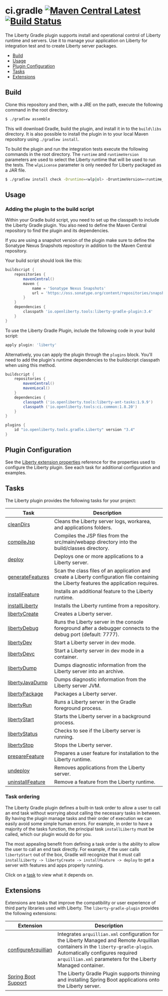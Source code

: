 # ci.gradle [![Maven Central Latest](https://maven-badges.herokuapp.com/maven-central/io.openliberty.tools/liberty-gradle-plugin/badge.svg)](http://search.maven.org/#search%7Cgav%7C1%7Cg%3A%22io.openliberty.tools%22%20AND%20a%3A%22liberty-gradle-plugin%22) [![Build Status](https://github.com/OpenLiberty/ci.gradle/actions/workflows/gradle.yml/badge.svg?branch=main)](https://github.com/OpenLiberty/ci.gradle/actions?branch=main)

The Liberty Gradle plugin supports install and operational control of Liberty runtime and servers. Use it to manage your application on Liberty for integration test and to create Liberty server packages.

* [Build](#build)
* [Usage](#usage)
* [Plugin Configuration](#plugin-configuration)
* [Tasks](#tasks)
* [Extensions](#extensions)


## Build

Clone this repository and then, with a JRE on the path, execute the following command in the root directory.

```bash
$ ./gradlew assemble
```

This will download Gradle, build the plugin, and install it in to the `build\libs` directory. It is also possible to install the plugin in to your local Maven repository using `./gradlew install`.

To build the plugin and run the integration tests execute the following commands in the root directory. The `runtime` and `runtimeVersion` parameters are used to select the Liberty runtime that will be used to run the tests. The `wlpLicense` parameter is only needed for Liberty packaged as a JAR file.

 ```bash
 $ ./gradlew install check -Druntime=<wlp|ol> -DruntimeVersion=<runtime_version> -DwlpLicense=<liberty_license_code>
 ```

## Usage

### Adding the plugin to the build script

Within your Gradle build script, you need to set up the classpath to include the Liberty Gradle plugin. You also need to define the Maven Central repository to find the plugin and its dependencies.

If you are using a snapshot version of the plugin make sure to define the Sonatype Nexus Snapshots repository in addition to the Maven Central repository.

Your build script should look like this:

```groovy
buildscript {
    repositories {
        mavenCentral()
        maven {
            name = 'Sonatype Nexus Snapshots'
            url = 'https://oss.sonatype.org/content/repositories/snapshots/'
        }
    }
    dependencies {
        classpath 'io.openliberty.tools:liberty-gradle-plugin:3.4'
    }
}
```

To use the Liberty Gradle Plugin, include the following code in your build script:

```groovy
apply plugin: 'liberty'
```

Alternatively, you can apply the plugin through the `plugins` block. You'll need to add the plugin's runtime dependencies to the buildscript classpath when using this method.

```groovy
buildscript {
    repositories {
        mavenCentral()
        mavenLocal()
    }
    dependencies {
        classpath ('io.openliberty.tools:liberty-ant-tasks:1.9.9')
        classpath ('io.openliberty.tools:ci.common:1.8.20')
    }
}

plugins {
    id "io.openliberty.tools.gradle.Liberty" version "3.4"
}
```

## Plugin Configuration

See the [Liberty extension properties](docs/libertyExtensions.md#liberty-extension-properties) reference for the properties used to configure the Liberty plugin. See each task for additional configuration and examples.

## Tasks

The Liberty plugin provides the following tasks for your project:

| Task                                                               | Description |
|--------------------------------------------------------------------| ------------ |
| [cleanDirs](docs/clean.md#clean-task)                              | Cleans the Liberty server logs, workarea, and applications folders.|
| [compileJsp](docs/compileJsp.md)                                   | Compiles the JSP files from the src/main/webapp directory into the build/classes directory. |
| [deploy](docs/deploy.md#deploy-task)                               | Deploys one or more applications to a Liberty server. |
| [generateFeatures](docs/generateFeatures.md#generateFeatures-task) | Scan the class files of an application and create a Liberty configuration file containing the Liberty features the application requires. |
| [installFeature](docs/installFeature.md#installfeature-task)       | Installs an additional feature to the Liberty runtime. |
| [installLiberty](docs/installLiberty.md#installliberty-task)       | Installs the  Liberty runtime from a repository. |
| [libertyCreate](docs/libertyCreate.md#libertycreate-task)          | Creates a Liberty server. |
| [libertyDebug](docs/libertyDebug.md)                               | Runs the Liberty server in the console foreground after a debugger connects to the debug port (default: 7777). |
| [libertyDev](docs/libertyDev.md)                                   | Start a Liberty server in dev mode. |
| [libertyDevc](docs/libertyDev.md#libertydevc-task-container-mode)  | Start a Liberty server in dev mode in a container. |
| [libertyDump](docs/libertyDump.md#libertydump-task)                | Dumps diagnostic information from the Liberty server into an archive. |
| [libertyJavaDump](docs/libertyJavaDump.md#libertyjavadump-task)    | Dumps diagnostic information from the Liberty server JVM. |
| [libertyPackage](docs/libertyPackage.md#libertypackage-task)       | Packages a Liberty server. |
| [libertyRun](docs/libertyRun.md#libertyrun-task)                   | Runs a Liberty server in the Gradle foreground process. |
| [libertyStart](docs/libertyStart.md#libertystart-task)             | Starts the Liberty server in a background process. |
| [libertyStatus](docs/libertyStatus.md)                             | Checks to see if the Liberty server is running. |
| [libertyStop](docs/libertyStop.md#libertystop-task)                | Stops the Liberty server. |
| [prepareFeature](docs/prepareFeature.md#prepareFeature-task)       | Prepares a user feature for installation to the Liberty runtime. |
| [undeploy](docs/undeploy.md#undeploy-task)                         | Removes applications from the Liberty server. |
| [uninstallFeature](docs/uninstallFeature.md#uninstallfeature-task) | Remove a feature from the Liberty runtime. |

### Task ordering

The Liberty Gradle plugin defines a built-in task order to allow a user to call an end task without worrying about calling the necessary tasks in between. By having the plugin manage tasks and their order of execution we can easily avoid some simple human errors. For example, in order to have a majority of the tasks function, the principal task `installLiberty` must be called, which our plugin would do for you.  

The most appealing benefit from defining a task order is the ability to allow the user to call an end task directly. For example, if the user calls `libertyStart` out of the box, Gradle will recognize that it must call `installLiberty -> libertyCreate -> installFeature -> deploy` to get a server with features and apps properly running.

Click on a [task](#tasks) to view what it depends on.

## Extensions

Extensions are tasks that improve the compatibility or user experience of third party libraries used with Liberty. The `liberty-gradle-plugin` provides the following extensions:

| Extension | Description |
| --------- | ------------ |
| [configureArquillian](docs/configureArquillian.md) | Integrates `arquillian.xml` configuration for the Liberty Managed and Remote Arquillian containers in the `liberty-gradle-plugin`. Automatically configures required `arquillian.xml` parameters for the Liberty Managed container. |
| [Spring Boot Support](docs/spring-boot-support.md#spring-boot-support) | The Liberty Gradle Plugin supports thinning and installing Spring Boot applications onto the Liberty server. |
